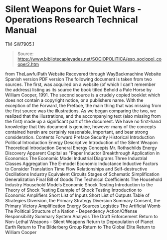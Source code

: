 # Silent Weapons for Quiet Wars - Operations Research Technical Manual 
TM-SW7905.1

> Source: https://www.bibliotecapleyades.net/SOCIOPOLITICA/esp_sociopol_cooper2.htm

from TheLawfulPath Website
Recovered through WayBackmachine Website
Spanish version
PDF version
The following document is taken from two sources.
The first, was acquired on a website (of which I can't remember the address)
listing as its source the book titled
Behold a Pale Horse by William Cooper, 1991.
The second source is a crudely copied booklet which does not contain a copyright notice, or a publishers name.
With the exception of the Forward, the Preface, the main thing that was missing from the first source was the illustrations.
As we began comparing the two, we realized that the illustrations, and the accompanying text (also missing from the first) made up a significant part of the document. We have no first-hand knowledge that this document is genuine, however many of the concepts contained herein are certainly reasonable, important,
and bear strong consideration.
Contents
Forward
Preface
Security
Historical Introduction
Political Introduction
Energy
Descriptive Introduction of the Silent Weapon
Theoretical Introduction
General Energy Concepts
Mr. Rothschilds Energy Discovery
Apparent Capital as "Paper Inductor
Breakthrough
Application in Economics
The Economic Model
Industrial Diagrams
Three Industrial Classes
Aggregation
The E-model
Economic Inductance
Inductive Factors to Consider
Translation
Time Flow Relationships and Self-destructive Oscillations
Industry Equivalent Circuits
Stages of Schematic Simplification
Generalization
Final Bill of Goods
The Technical Coefficients
The Household Industry
Household Models
Economic Shock Testing
Introduction to the Theory of Shock Testing
Example of Shock Testing
Introduction to Economic Amplifiers
Short List of Inputs
Short List of Outputs
Table of Strategies
Diversion, the Primary Strategy
Diversion Summary
Consent, the Primary Victory
Amplification Energy Sources
Logistics
The Artificial Womb
The Political Structure of a Nation - Dependency
Action/Offense
Responsibility
Summary
System Analysis
The Draft
Enforcement
Return to Non-Lethal Weapons - Silent Weapons
Return to Depopulation of Planet Earth
Return to The Bilderberg Group
Return to The Global Elite
Return to William Cooper
